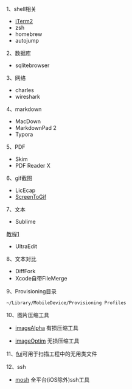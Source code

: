 1、shell相关
* [iTerm2](https://www.iterm2.com/features.html)
* zsh
* homebrew
* autojump

2、数据库
* sqlitebrowser

3、网络
* charles
* wireshark

4、markdown
* MacDown
* MarkdownPad 2
* Typora

5、PDF
* Skim
* PDF Reader X

6、gif截图
* LicEcap
* [ScreenToGif](http://screentogif.codeplex.com/)

7、文本
* Sublime

[教程1](http://blog.saymagic.cn/2015/06/20/write-blog-by-sublime.html)

* UltraEdit

8、文本对比
* DiffFork
* Xcode自带FileMerge

9、Provisioning目录
```
~/Library/MobileDevice/Provisioning Profiles
```

10、图片压缩工具

* [imageAlpha](https://pngmini.com/) 有损压缩工具

* [imageOptim](https://imageoptim.com/) 无损压缩工具

11、[fui](https://github.com/dblock/fui)可用于扫描工程中的无用类文件

12、ssh
* [mosh](https://mosh.mit.edu/) 全平台(iOS除外)ssh工具



